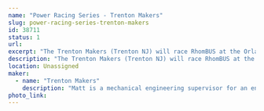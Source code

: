 ```yaml
---
name: "Power Racing Series - Trenton Makers"
slug: power-racing-series-trenton-makers
id: 38711
status: 1
url: 
excerpt: "The Trenton Makers (Trenton NJ) will race RhomBUS at the Orlando edition of the Power Racing Series"
description: "The Trenton Makers (Trenton NJ) will race RhomBUS at the Orlando edition of the Power Racing Series. RhomBUS is a 48V electric go-kart powered by a brushless DC motor"
location: Unassigned
maker:
  - name: "Trenton Makers"
    description: "Matt is a mechanical engineering supervisor for an engineering firm in Philadelphia. On the weekends he builds and races electric go karts with the power racing series."
photo_link: 
---
```

